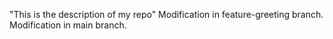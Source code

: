 "This is the description of my repo" 
Modification in feature-greeting branch.
Modification in main branch.
